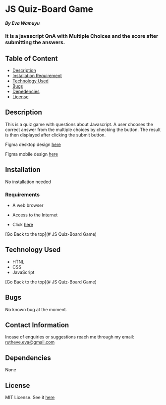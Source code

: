 # JS Quiz-Board Game

##### By Eva Wamuyu
### It is a javascript QnA with Multiple Choices and the score after submitting the answers.

## Table of Content

+ [Description](#description)
+ [Installation Requirement](#Installation)
+ [Technology Used](#technology-used)
+ [Bugs](#Bugs)
+ [Depedencies](#Dependencies)
+ [License](#license)


## Description
<p>This is a quiz game with questions about Javascript. A user chooses the correct answer from the multiple choices by checking the button. The result is then displayed after clicking the submit button.</p>

Figma desktop design [here](https://www.figma.com/file/vRhcfiVfEWQmmJpQXrAjsA/QuizBoard?node-id=0%3A1)

Figma mobile design [here](https://www.figma.com/file/UWQPYp4Yf9dr0kFuWIRdbi/QuizBoard-Mobile?node-id=0%3A1)

## Installation
 No installation needed

### Requirements

* A web browser

* Access to the Internet

* Click [here](https://eva-wamuyu.github.io/Quiz-Board/) 


[Go Back to the top](# JS Quiz-Board Game)
## Technology Used
* HTNL
* CSS
* JavaScript


[Go Back to the top](# JS Quiz-Board Game)

## Bugs

No known bug at the moment.

## Contact Information

Incase of enquiries or suggestions reach me through my email: rutheve.eva@gmail.com

## Dependencies
None

## License

MIT License. See it [here](license)

